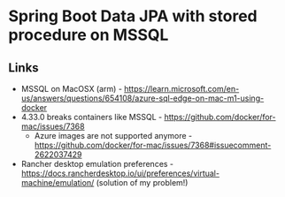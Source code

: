 # Spring Boot Data JPA with stored procedure on MSSQL

## Links
* MSSQL on MacOSX (arm) - https://learn.microsoft.com/en-us/answers/questions/654108/azure-sql-edge-on-mac-m1-using-docker
* 4.33.0 breaks containers like MSSQL - https://github.com/docker/for-mac/issues/7368
  * Azure images are not supported anymore - https://github.com/docker/for-mac/issues/7368#issuecomment-2622037429
* Rancher desktop emulation preferences - https://docs.rancherdesktop.io/ui/preferences/virtual-machine/emulation/ (solution of my problem!)
